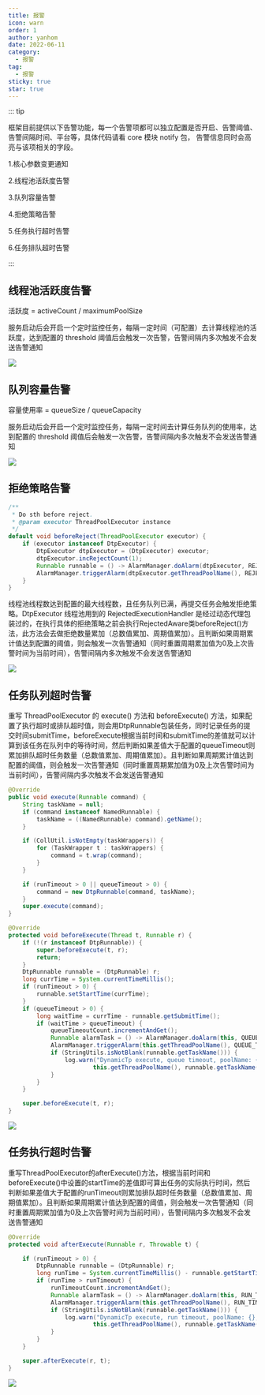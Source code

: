 ```yaml
---
title: 报警
icon: warn
order: 1
author: yanhom
date: 2022-06-11
category:
  - 报警
tag:
  - 报警
sticky: true
star: true
---
```


::: tip 

框架目前提供以下告警功能，每一个告警项都可以独立配置是否开启、告警阈值、告警间隔时间、平台等，具体代码请看 core 模块 notify 包，
告警信息同时会高亮与该项相关的字段。

1.核心参数变更通知

2.线程池活跃度告警

3.队列容量告警

4.拒绝策略告警

5.任务执行超时告警

6.任务排队超时告警

:::

## 线程池活跃度告警

活跃度 = activeCount / maximumPoolSize

服务启动后会开启一个定时监控任务，每隔一定时间（可配置）去计算线程池的活跃度，达到配置的 threshold 阈值后会触发一次告警，告警间隔内多次触发不会发送告警通知

![](https://p3-juejin.byteimg.com/tos-cn-i-k3u1fbpfcp/675f7b2732ba46ae9a0539ec69698c6b~tplv-k3u1fbpfcp-zoom-1.image)


## 队列容量告警

容量使用率 = queueSize / queueCapacity

服务启动后会开启一个定时监控任务，每隔一定时间去计算任务队列的使用率，达到配置的 threshold 阈值后会触发一次告警，告警间隔内多次触发不会发送告警通知

![](https://p3-juejin.byteimg.com/tos-cn-i-k3u1fbpfcp/d65151e3e9ca460eac18f30ea6be05d3~tplv-k3u1fbpfcp-zoom-1.image)


## 拒绝策略告警

```java
/**
 * Do sth before reject.
 * @param executor ThreadPoolExecutor instance
 */
default void beforeReject(ThreadPoolExecutor executor) {
    if (executor instanceof DtpExecutor) {
        DtpExecutor dtpExecutor = (DtpExecutor) executor;
        dtpExecutor.incRejectCount(1);
        Runnable runnable = () -> AlarmManager.doAlarm(dtpExecutor, REJECT);
        AlarmManager.triggerAlarm(dtpExecutor.getThreadPoolName(), REJECT.getValue(), runnable);
    }
}
```

线程池线程数达到配置的最大线程数，且任务队列已满，再提交任务会触发拒绝策略。DtpExecutor 线程池用到的 RejectedExecutionHandler 是经过动态代理包装过的，在执行具体的拒绝策略之前会执行RejectedAware类beforeReject()方法，此方法会去做拒绝数量累加（总数值累加、周期值累加）。且判断如果周期累计值达到配置的阈值，则会触发一次告警通知（同时重置周期累加值为0及上次告警时间为当前时间），告警间隔内多次触发不会发送告警通知

![](https://p3-juejin.byteimg.com/tos-cn-i-k3u1fbpfcp/651049fe286f4cb099ab8936bfc4b425~tplv-k3u1fbpfcp-zoom-1.image)


## 任务队列超时告警

重写 ThreadPoolExecutor 的 execute() 方法和 beforeExecute() 方法，如果配置了执行超时或排队超时值，则会用DtpRunnable包装任务，同时记录任务的提交时间submitTime，beforeExecute根据当前时间和submitTime的差值就可以计算到该任务在队列中的等待时间，然后判断如果差值大于配置的queueTimeout则累加排队超时任务数量（总数值累加、周期值累加）。且判断如果周期累计值达到配置的阈值，则会触发一次告警通知（同时重置周期累加值为0及上次告警时间为当前时间），告警间隔内多次触发不会发送告警通知

```java
@Override
public void execute(Runnable command) {
    String taskName = null;
    if (command instanceof NamedRunnable) {
        taskName = ((NamedRunnable) command).getName();
    }

    if (CollUtil.isNotEmpty(taskWrappers)) {
        for (TaskWrapper t : taskWrappers) {
            command = t.wrap(command);
        }
    }

    if (runTimeout > 0 || queueTimeout > 0) {
        command = new DtpRunnable(command, taskName);
    }
    super.execute(command);
}
```

```java
@Override
protected void beforeExecute(Thread t, Runnable r) {
    if (!(r instanceof DtpRunnable)) {
        super.beforeExecute(t, r);
        return;
    }
    DtpRunnable runnable = (DtpRunnable) r;
    long currTime = System.currentTimeMillis();
    if (runTimeout > 0) {
        runnable.setStartTime(currTime);
    }
    if (queueTimeout > 0) {
        long waitTime = currTime - runnable.getSubmitTime();
        if (waitTime > queueTimeout) {
            queueTimeoutCount.incrementAndGet();
            Runnable alarmTask = () -> AlarmManager.doAlarm(this, QUEUE_TIMEOUT);
            AlarmManager.triggerAlarm(this.getThreadPoolName(), QUEUE_TIMEOUT.getValue(), alarmTask);
            if (StringUtils.isNotBlank(runnable.getTaskName())) {
                log.warn("DynamicTp execute, queue timeout, poolName: {}, taskName: {}, waitTime: {}ms",
                        this.getThreadPoolName(), runnable.getTaskName(), waitTime);
            }
        }
    }

    super.beforeExecute(t, r);
}
```

![](https://p3-juejin.byteimg.com/tos-cn-i-k3u1fbpfcp/a8f34edbedee4683a9525a6e9423a1be~tplv-k3u1fbpfcp-zoom-1.image)



##  任务执行超时告警

重写ThreadPoolExecutor的afterExecute()方法，根据当前时间和beforeExecute()中设置的startTime的差值即可算出任务的实际执行时间，然后判断如果差值大于配置的runTimeout则累加排队超时任务数量（总数值累加、周期值累加）。且判断如果周期累计值达到配置的阈值，则会触发一次告警通知（同时重置周期累加值为0及上次告警时间为当前时间），告警间隔内多次触发不会发送告警通知


```java
@Override
protected void afterExecute(Runnable r, Throwable t) {

    if (runTimeout > 0) {
        DtpRunnable runnable = (DtpRunnable) r;
        long runTime = System.currentTimeMillis() - runnable.getStartTime();
        if (runTime > runTimeout) {
            runTimeoutCount.incrementAndGet();
            Runnable alarmTask = () -> AlarmManager.doAlarm(this, RUN_TIMEOUT);
            AlarmManager.triggerAlarm(this.getThreadPoolName(), RUN_TIMEOUT.getValue(), alarmTask);
            if (StringUtils.isNotBlank(runnable.getTaskName())) {
                log.warn("DynamicTp execute, run timeout, poolName: {}, taskName: {}, runTime: {}ms",
                        this.getThreadPoolName(), runnable.getTaskName(), runTime);
            }
        }
    }

    super.afterExecute(r, t);
}
```

![](https://p3-juejin.byteimg.com/tos-cn-i-k3u1fbpfcp/b360e0a129e4413b962b40f6ef415af2~tplv-k3u1fbpfcp-zoom-1.image)


